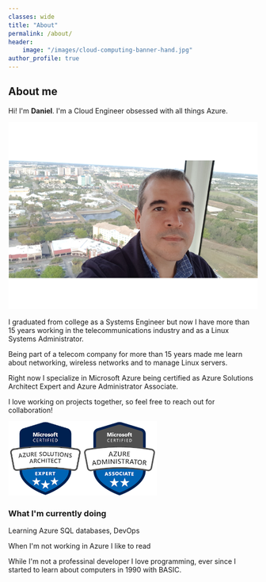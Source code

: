 ```yaml
---
classes: wide
title: "About"
permalink: /about/
header:
    image: "/images/cloud-computing-banner-hand.jpg"
author_profile: true
---
```

## About me
Hi! I'm **Daniel**. I'm a Cloud Engineer obsessed with all things Azure.

![Daniel Fajardo Valenti picture](/images/daniel-fajardo-valenti_med.png)

I graduated from college as a Systems Engineer but now I have more than 15 years working in the telecommunications industry and as a Linux Systems Administrator.

Being part of a telecom company for more than 15 years made me learn about networking, wireless networks and to manage Linux servers.

Right now I specialize in Microsoft Azure being certified as Azure Solutions Architect Expert and Azure Administrator Associate. 

I love working on projects together, so feel free to reach out for collaboration!

[![Azure Solutions Architect Expert](/images/azure-solutions-architect-expert-150.png)](https://docs.microsoft.com/en-us/learn/certifications/azure-solutions-architect)[![Azure Administrator Associate](/images/azure-administrator-associate-150.png)](https://docs.microsoft.com/en-us/learn/certifications/azure-administrator)

### What I'm currently doing
Learning Azure SQL databases, DevOps

When I'm not working in Azure I like to read

While I'm not a professinal developer I love programming, ever since I started to learn about computers in 1990 with BASIC.